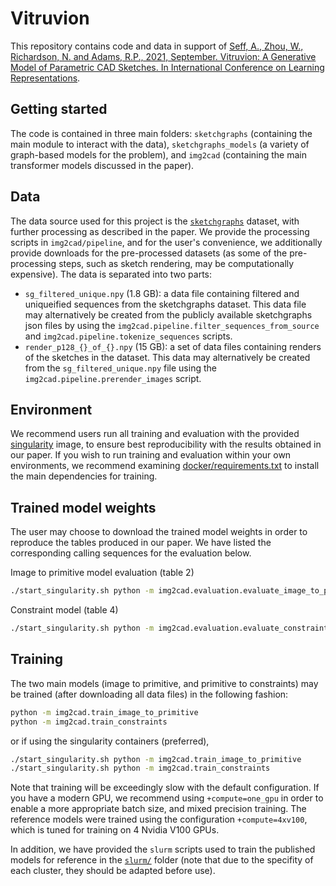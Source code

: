 # Vitruvion

This repository contains code and data in support of [Seff, A., Zhou, W., Richardson, N. and Adams, R.P., 2021, September. Vitruvion: A Generative Model of Parametric CAD Sketches. In International Conference on Learning Representations](https://arxiv.org/abs/2109.14124).

## Getting started

The code is contained in three main folders: `sketchgraphs` (containing the main module to interact with the data),
`sketchgraphs_models` (a variety of graph-based models for the problem), and `img2cad` (containing the main transformer
models discussed in the paper).

## Data

The data source used for this project is the [`sketchgraphs`](https://github.com/PrincetonLIPS/SketchGraphs) dataset,
with further processing as described in the paper.
We provide the processing scripts in `img2cad/pipeline`, and for the user's convenience, we additionally provide
downloads for the pre-processed datasets (as some of the pre-processing steps, such as sketch rendering, may be computationally expensive).
The data is separated into two parts:
- `sg_filtered_unique.npy` (1.8 GB): a data file containing filtered and uniqueified sequences from the sketchgraphs dataset.
  This data file may alternatively be created from the publicly available sketchgraphs json files by using the
  `img2cad.pipeline.filter_sequences_from_source` and `img2cad.pipeline.tokenize_sequences` scripts.
- `render_p128_{}_of_{}.npy` (15 GB): a set of data files containing renders of the sketches in the dataset.
  This data may alternatively be created from the `sg_filtered_unique.npy` file using the `img2cad.pipeline.prerender_images` script.

## Environment

We recommend users run all training and evaluation with the provided [singularity](https://sylabs.io/singularity/) image, to ensure best reproducibility with the results obtained in our paper.
If you wish to run training and evaluation within your own environments, we recommend examining [docker/requirements.txt](docker/requirements.txt) to install the main dependencies for training.

## Trained model weights

The user may choose to download the trained model weights in order to reproduce the tables produced in our paper.
We have listed the corresponding calling sequences for the evaluation below.

Image to primitive model evaluation (table 2)
```bash
./start_singularity.sh python -m img2cad.evaluation.evaluate_image_to_primitive checkpoint_path=models/image_to_primitive.ckpt sequence_path=data/sg_filtered_unique.npy
```

Constraint model (table 4)
```bash
./start_singularity.sh python -m img2cad.evaluation.evaluate_constraints checkpoint_path=models/constraints.ckpt sequence_path=data/sg_filtered_unique.npy
```

## Training

The two main models (image to primitive, and primitive to constraints) may be trained (after downloading all data files) in the following fashion:
```bash
python -m img2cad.train_image_to_primitive
python -m img2cad.train_constraints
```
or if using the singularity containers (preferred),
```bash
./start_singularity.sh python -m img2cad.train_image_to_primitive
./start_singularity.sh python -m img2cad.train_constraints
```
Note that training will be exceedingly slow with the default configuration.
If you have a modern GPU, we recommend using `+compute=one_gpu` in order to enable a more
appropriate batch size, and mixed precision training.
The reference models were trained using the configuration `+compute=4xv100`, which is tuned
for training on 4 Nvidia V100 GPUs.

In addition, we have provided the `slurm` scripts used to train the published models for reference in the [`slurm/`](slurm/) folder
(note that due to the specifity of each cluster, they should be adapted before use).
